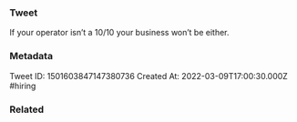 ### Tweet
If your operator isn’t a 10/10 your business won’t be either.

### Metadata
Tweet ID: 1501603847147380736
Created At: 2022-03-09T17:00:30.000Z
#hiring 

### Related

